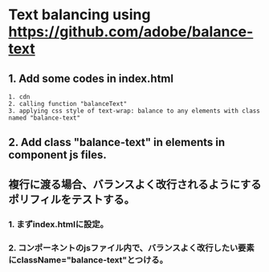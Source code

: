 # Text balancing using <br> https://github.com/adobe/balance-text

## 1. Add some codes in index.html
    1. cdn
    2. calling function "balanceText"
    3. applying css style of text-wrap: balance to any elements with class named "balance-text"


## 2. Add class "balance-text" in elements in component js files.

## 複行に渡る場合、バランスよく改行されるようにするポリフィルをテストする。

### 1. まずindex.htmlに設定。

### 2. コンポーネントのjsファイル内で、バランスよく改行したい要素にclassName="balance-text"とつける。
